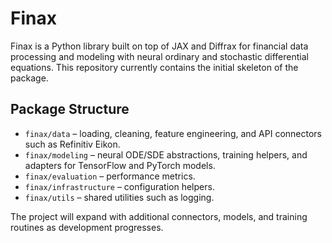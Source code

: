 # Finax

Finax is a Python library built on top of JAX and Diffrax for financial data
processing and modeling with neural ordinary and stochastic differential
equations. This repository currently contains the initial skeleton of the
package.

## Package Structure

- `finax/data` – loading, cleaning, feature engineering, and API connectors
  such as Refinitiv Eikon.
- `finax/modeling` – neural ODE/SDE abstractions, training helpers, and
  adapters for TensorFlow and PyTorch models.
- `finax/evaluation` – performance metrics.
- `finax/infrastructure` – configuration helpers.
- `finax/utils` – shared utilities such as logging.

The project will expand with additional connectors, models, and training
routines as development progresses.
